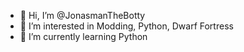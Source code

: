 - 👋 Hi, I’m @JonasmanTheBotty
- 👀 I’m interested in Modding, Python, Dwarf Fortress
- 🌱 I’m currently learning Python

<!---
JonasmanTheBotty/JonasmanTheBotty is a ✨ special ✨ repository because its `README.md` (this file) appears on your GitHub profile.
You can click the Preview link to take a look at your changes.
--->

